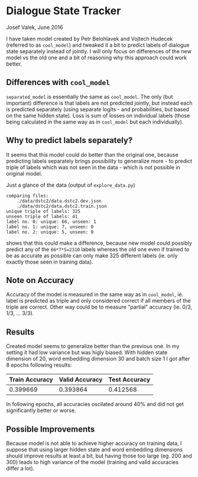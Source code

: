 Dialogue State Tracker
======================

Josef Valek, June 2016

I have taken model created by Petr Belohlavek and Vojtech Hudecek (referred to as `cool_model`) and tweaked it a bit to predict labels of dialogue state
separately instead of jointly. I will only focus on differences of the new model vs the old one and a bit of reasoning why this approach could work better.

Differences with `cool_model`
-----------------------------

`separated_model` is essentially the same as `cool_model`. The only (but important) difference is that labels are not predicted jointly,
but instead each is predicted separately (using separate logits - and probabilities, but based on the same hidden state).
Loss is sum of losses on individual labels (those being calculated in the same way as in `cool_model` but each individually).

Why to predict labels separately?
---------------------------------

It seems that this model could do better than the original one, because predicting labels separately brings possibility to
generalize more - to predict triple of labels which was not seen in the data - which is not possible in original model.

Just a glance of the data (output of `explore_data.py`)

```
comparing files:
	./data/dstc2/data.dstc2.dev.json
	./data/dstc2/data.dstc2.train.json
unique triple of labels: 325
unseen triple of labels: 41
label no. 0: unique: 66, unseen: 1
label no. 1: unique: 7, unseen: 0
label no. 2: unique: 5, unseen: 0
```

shows that this could make a difference, because new model could possibly predict any of the `66*7*5=2310` labels whereas the old one
even if trained to be as accurate as possible can only make 325 different labels (ie. only exactly those seen in training data).

Note on Accuracy
----------------

Accuracy of the model is measured in the same way as in `cool_model`, ie. label is predicted as triple and only considered
correct if all members of the triple are correct. Other way could be to measure "partial" accuracy (ie. 0/3, 1/3, ... 3/3).


Results
-------

Created model seems to generalize better than the previous one. In my setting it had low variance but was higly biased. With hidden state dimension
of 20, word embedding dimension 30 and batch size 1 I got after 8 epochs following results:

|Train Accuracy|Valid Accuracy|Test Accuracy|
|--------------|--------------|-------------|
|0.399669      |0.393864      |0.412568     |

In following epochs, all accuracies oscilated around 40% and did not get significantly better or worse.


Possible Improvements
---------------------

Because model is not able to achieve higher accuracy on training data, I suppose that using larger hidden state and word embedding dimensions
should improve results at least a bit, but having those too large (eg. 200 and 300) leads to high variance of the model (training and valid accuracies
differ a lot).
